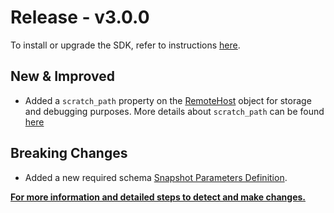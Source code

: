 # Release - v3.0.0

To install or upgrade the SDK, refer to instructions [here](/Getting_Started.md#installation).

## New & Improved
* Added a `scratch_path` property on the [RemoteHost](/References/Classes/#remotehost) object for storage and debugging purposes.
More details about `scratch_path` can be found [here](/Best_Practices/Scratch_Paths.md)

## Breaking Changes

* Added a new required schema [Snapshot Parameters Definition](/References/Schemas_and_Autogenerated_Classes.md#snapshotparametersdefinition-schema).

[**For more information and detailed steps to detect and make changes.**](/Release_Notes/3.0.0/3.0.0_Breaking_Changes#new-required-schema)